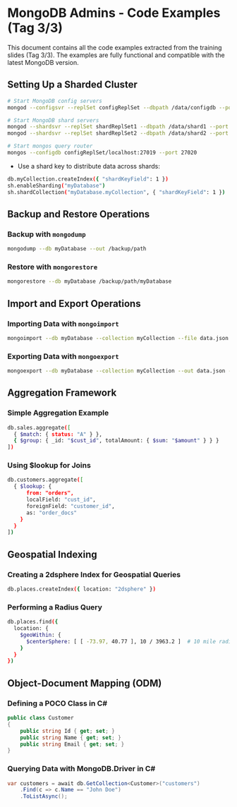 # MongoDB Admins - Code Examples (Tag 3/3)

This document contains all the code examples extracted from the training slides (Tag 3/3). The examples are fully functional and compatible with the latest MongoDB version.


## Setting Up a Sharded Cluster

```bash
# Start MongoDB config servers
mongod --configsvr --replSet configReplSet --dbpath /data/configdb --port 27019

# Start MongoDB shard servers
mongod --shardsvr --replSet shardReplSet1 --dbpath /data/shard1 --port 27018
mongod --shardsvr --replSet shardReplSet2 --dbpath /data/shard2 --port 27017

# Start mongos query router
mongos --configdb configReplSet/localhost:27019 --port 27020
```

- Use a shard key to distribute data across shards:
```bash
db.myCollection.createIndex({ "shardKeyField": 1 })
sh.enableSharding("myDatabase")
sh.shardCollection("myDatabase.myCollection", { "shardKeyField": 1 })
```

## Backup and Restore Operations

### Backup with `mongodump`
```bash
mongodump --db myDatabase --out /backup/path
```

### Restore with `mongorestore`
```bash
mongorestore --db myDatabase /backup/path/myDatabase
```

## Import and Export Operations

### Importing Data with `mongoimport`
```bash
mongoimport --db myDatabase --collection myCollection --file data.json --jsonArray
```

### Exporting Data with `mongoexport`
```bash
mongoexport --db myDatabase --collection myCollection --out data.json --jsonArray
```

## Aggregation Framework

### Simple Aggregation Example
```bash
db.sales.aggregate([
  { $match: { status: "A" } },
  { $group: { _id: "$cust_id", totalAmount: { $sum: "$amount" } } }
])
```

### Using $lookup for Joins
```bash
db.customers.aggregate([
  { $lookup: {
      from: "orders",
      localField: "cust_id",
      foreignField: "customer_id",
      as: "order_docs"
    }
  }
])
```

## Geospatial Indexing

### Creating a 2dsphere Index for Geospatial Queries
```bash
db.places.createIndex({ location: "2dsphere" })
```

### Performing a Radius Query
```bash
db.places.find({
  location: {
    $geoWithin: {
      $centerSphere: [ [ -73.97, 40.77 ], 10 / 3963.2 ]  # 10 mile radius
    }
  }
})
```

## Object-Document Mapping (ODM)

### Defining a POCO Class in C#
```csharp
public class Customer
{
    public string Id { get; set; }
    public string Name { get; set; }
    public string Email { get; set; }
}
```

### Querying Data with MongoDB.Driver in C#
```csharp
var customers = await db.GetCollection<Customer>("customers")
    .Find(c => c.Name == "John Doe")
    .ToListAsync();
```
